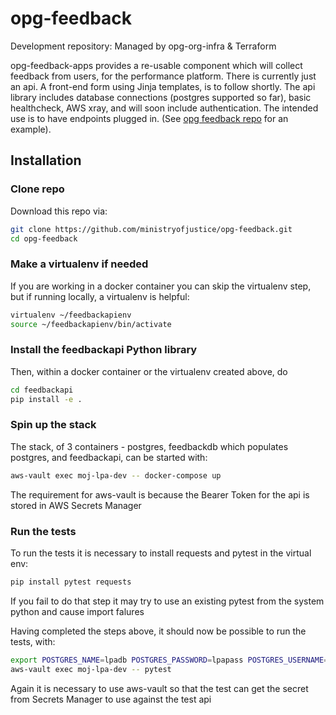 # opg-feedback
Development repository: Managed by opg-org-infra &amp; Terraform

opg-feedback-apps provides a re-usable component which will collect feedback from users, for the performance platform.  There is currently just an api. A front-end form using Jinja templates, is to follow shortly. The api library includes database connections (postgres supported so far), basic healthcheck, AWS xray, and will soon include authentication. The intended use is to have endpoints plugged in. (See [opg feedback repo](https://github.com/ministryofjustice/opg-feedback) for an example).

## Installation

### Clone repo

Download this repo via:

```bash
git clone https://github.com/ministryofjustice/opg-feedback.git
cd opg-feedback
```

### Make a virtualenv if needed
If you are working in a docker container you can skip the virtualenv step, but if running locally, a virtualenv is helpful:
```bash
virtualenv ~/feedbackapienv
source ~/feedbackapienv/bin/activate
```

### Install the feedbackapi Python library

Then, within a docker container or the virtualenv created above, do
```bash
cd feedbackapi
pip install -e .
```


### Spin up the stack

The stack, of 3 containers - postgres, feedbackdb which populates postgres, and feedbackapi,  can be started with:
```bash
aws-vault exec moj-lpa-dev -- docker-compose up
```
The requirement for aws-vault is because the Bearer Token for the api is stored in AWS Secrets Manager

### Run the tests
To run the tests it is necessary to install requests and pytest in the virtual env:
```bash
pip install pytest requests
```

If you fail to do that step it may try to use an existing pytest from the system python and cause import falures

Having completed the steps above, it should now be possible to run the tests, with:
```bash
export POSTGRES_NAME=lpadb POSTGRES_PASSWORD=lpapass POSTGRES_USERNAME=lpauser POSTGRES_HOSTNAME=postgres
aws-vault exec moj-lpa-dev -- pytest
```
Again it is necessary to use aws-vault so that the test can get the secret from Secrets Manager to use against the test api
